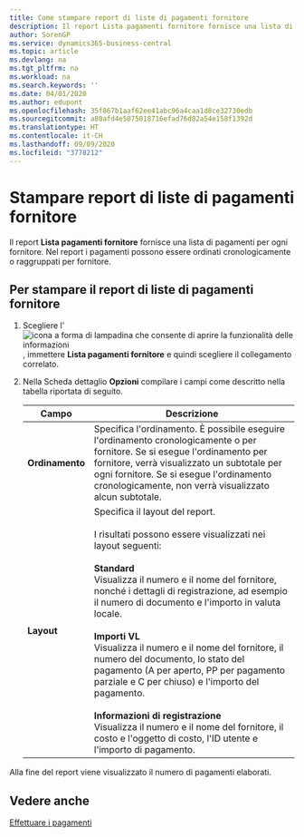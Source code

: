 ```yaml
---
title: Come stampare report di liste di pagamenti fornitore
description: Il report Lista pagamenti fornitore fornisce una lista di pagamenti per ogni fornitore. Nel report i pagamenti possono essere ordinati cronologicamente o raggruppati per fornitore.
author: SorenGP
ms.service: dynamics365-business-central
ms.topic: article
ms.devlang: na
ms.tgt_pltfrm: na
ms.workload: na
ms.search.keywords: ''
ms.date: 04/01/2020
ms.author: edupont
ms.openlocfilehash: 35f867b1aaf62ee41abc96a4caa1d8ce32730edb
ms.sourcegitcommit: a80afd4e5075018716efad76d82a54e158f1392d
ms.translationtype: HT
ms.contentlocale: it-CH
ms.lasthandoff: 09/09/2020
ms.locfileid: "3778212"
---
```

# <a name="print-vendor-payments-list-reports"></a>Stampare report di liste di pagamenti fornitore
Il report **Lista pagamenti fornitore** fornisce una lista di pagamenti per ogni fornitore. Nel report i pagamenti possono essere ordinati cronologicamente o raggruppati per fornitore.  

## <a name="to-print-the-vendor-payments-list-report"></a>Per stampare il report di liste di pagamenti fornitore  

1.  Scegliere l'![icona a forma di lampadina che consente di aprire la funzionalità delle informazioni](../../media/ui-search/search_small.png "Informazioni sull'operazione che si desidera eseguire"), immettere **Lista pagamenti fornitore** e quindi scegliere il collegamento correlato.  
2.  Nella Scheda dettaglio **Opzioni** compilare i campi come descritto nella tabella riportata di seguito.  

    |Campo|Descrizione|  
    |---------------------------------|---------------------------------------|  
    |**Ordinamento**|Specifica l'ordinamento. È possibile eseguire l'ordinamento cronologicamente o per fornitore. Se si esegue l'ordinamento per fornitore, verrà visualizzato un subtotale per ogni fornitore. Se si esegue l'ordinamento cronologicamente, non verrà visualizzato alcun subtotale.|  
    |**Layout**|Specifica il layout del report.<br /><br /> I risultati possono essere visualizzati nei layout seguenti:<br /><br /> **Standard**<br /> Visualizza il numero e il nome del fornitore, nonché i dettagli di registrazione, ad esempio il numero di documento e l'importo in valuta locale.<br /><br /> **Importi VL**<br /> Visualizza il numero e il nome del fornitore, il numero del documento, lo stato del pagamento (A per aperto, PP per pagamento parziale e C per chiuso) e l'importo del pagamento.<br /><br /> **Informazioni di registrazione**<br /> Visualizza il numero e il nome del fornitore, il costo e l'oggetto di costo, l'ID utente e l'importo di pagamento.|  

 Alla fine del report viene visualizzato il numero di pagamenti elaborati.  

## <a name="see-also"></a>Vedere anche  
[Effettuare i pagamenti](../../payables-make-payments.md)
